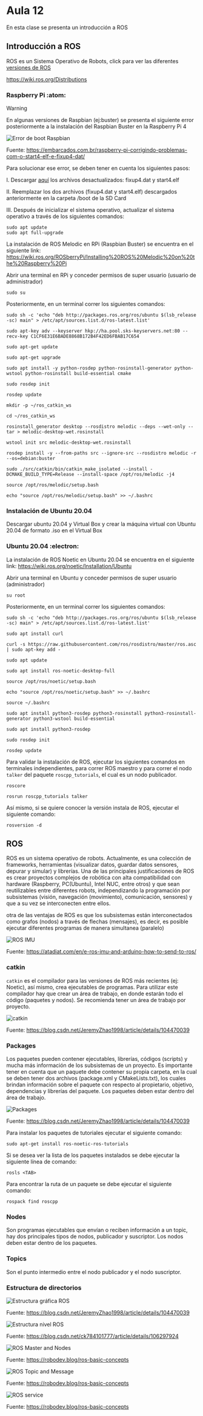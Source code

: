 <h1>Aula 12</h1>

En esta clase se presenta un introducción a ROS

<h2>Introducción a ROS</h2>

ROS es un Sistema Operativo de Robots, click para ver las diferentes <a href="https://wiki.ros.org/Distributions">versiones de ROS</a>

 https://wiki.ros.org/Distributions

<h3>Raspberry Pi :atom:</h3>

>[!WARNING]
>En algunas versiones de Raspbian (ej:buster) se presenta el siguiente error posteriormente a la instalación del Raspbian Buster en la Raspberry Pi 4

![Error de boot Raspbian](image-9.png)

Fuente: https://embarcados.com.br/raspberry-pi-corrigindo-problemas-com-o-start4-elf-e-fixup4-dat/

Para solucionar ese error, se deben tener en cuenta los siguientes pasos:

I. Descargar <a href="https://github.com/raspberrypi/firmware/tree/master/boot">aquí</a> los archivos desactualizados: fixup4.dat y start4.elf

II. Reemplazar los dos archivos (fixup4.dat y start4.elf) descargados anteriormente en la carpeta /boot de la SD Card

III. Después de inicializar el sistema operativo, actualizar el sistema operativo a través de los siguientes comandos:
```
sudo apt update
sudo apt full-upgrade
```

La instalación de ROS Melodic en RPi (Raspbian Buster) se encuentra en el siguiente link: https://wiki.ros.org/ROSberryPi/Installing%20ROS%20Melodic%20on%20the%20Raspberry%20Pi

Abrir una terminal en RPi y conceder permisos de super usuario (usuario de administrador)

```
sudo su
```

Posteriormente, en un terminal correr los siguientes comandos:

```
sudo sh -c 'echo "deb http://packages.ros.org/ros/ubuntu $(lsb_release -sc) main" > /etc/apt/sources.list.d/ros-latest.list'

sudo apt-key adv --keyserver hkp://ha.pool.sks-keyservers.net:80 --recv-key C1CF6E31E6BADE8868B172B4F42ED6FBAB17C654

sudo apt-get update

sudo apt-get upgrade

sudo apt install -y python-rosdep python-rosinstall-generator python-wstool python-rosinstall build-essential cmake

sudo rosdep init

rosdep update

mkdir -p ~/ros_catkin_ws

cd ~/ros_catkin_ws

rosinstall_generator desktop --rosdistro melodic --deps --wet-only --tar > melodic-desktop-wet.rosinstall

wstool init src melodic-desktop-wet.rosinstall

rosdep install -y --from-paths src --ignore-src --rosdistro melodic -r --os=debian:buster

sudo ./src/catkin/bin/catkin_make_isolated --install -DCMAKE_BUILD_TYPE=Release --install-space /opt/ros/melodic -j4

source /opt/ros/melodic/setup.bash

echo "source /opt/ros/melodic/setup.bash" >> ~/.bashrc

```



<h3>Instalación de Ubuntu 20.04</h3>

Descargar ubuntu 20.04 y Virtual Box y crear la máquina virtual con Ubuntu 20.04 de formato .iso en el Virtual Box

<h3>Ubuntu 20.04 :electron:</h3>

La instalación de ROS Noetic en Ubuntu 20.04 se encuentra en el siguiente link: https://wiki.ros.org/noetic/Installation/Ubuntu

Abrir una terminal en Ubuntu y conceder permisos de super usuario (administrador)

```
su root
```

Posteriormente, en un terminal correr los siguientes comandos:

```
sudo sh -c 'echo "deb http://packages.ros.org/ros/ubuntu $(lsb_release -sc) main" > /etc/apt/sources.list.d/ros-latest.list'

sudo apt install curl

curl -s https://raw.githubusercontent.com/ros/rosdistro/master/ros.asc | sudo apt-key add -

sudo apt update

sudo apt install ros-noetic-desktop-full

source /opt/ros/noetic/setup.bash

echo "source /opt/ros/noetic/setup.bash" >> ~/.bashrc

source ~/.bashrc

sudo apt install python3-rosdep python3-rosinstall python3-rosinstall-generator python3-wstool build-essential

sudo apt install python3-rosdep

sudo rosdep init

rosdep update
```

Para validar la instalación de ROS, ejecutar los siguientes comandos en terminales independientes, para correr ROS maestro y para correr el nodo `talker` del paquete `roscpp_tutorials`, el cual es un nodo publicador.

```
roscore
```

```
rosrun roscpp_tutorials talker
```

Así mismo, si se quiere conocer la versión instala de ROS, ejecutar el siguiente comando:

```
rosversion -d
```

<h2>ROS</h2>

ROS es un sistema operativo de robots. Actualmente, es una colección de frameworks, herramientas (visualizar datos, guardar datos sensores, depurar y simular) y librerías. Una de las principales justificaciones de ROS es crear proyectos complejos de robótica con alta compatibilidad con hardware (Raspberry, PC(Ubuntu), Intel NUC, entre otros) y que sean reutilizables entre diferentes robots, independizando la programación por subsistemas (visión, navegación (movimiento), comunicación, sensores) y que a su vez se interconecten entre ellos.

otra de las ventajas de ROS es que los subsistemas están interconectados como grafos (nodos) a través de flechas (mensajes), es decir, es posible ejecutar diferentes programas de manera simultanea (paralelo)

![ROS IMU](image-3.png)

Fuente: https://atadiat.com/en/e-ros-imu-and-arduino-how-to-send-to-ros/

<h3>catkin</h3>

`catkin` es el compilador para las versiones de ROS más recientes (ej: Noetic), así mismo, crea ejecutables de programas. Para utilizar este compilador hay que crear un área de trabajo, en donde estarán todo el código (paquetes y nodos). Se recomienda tener un área de trabajo por proyecto.

![catkin](image-6.png)

Fuente: https://blog.csdn.net/JeremyZhao1998/article/details/104470039

<h3>Packages</h3>

Los paquetes pueden contener ejecutables, librerías, códigos (scripts) y mucha más información de los subsistemas de un proyecto. Es importante tener en cuenta que un paquete debe contener su propia carpeta, en la cual se deben tener dos archivos (package.xml y CMakeLists.txt), los cuales brindan información sobre el paquete con respecto al propietario, objetivo, dependencias y librerías del paquete. Los paquetes deben estar dentro del área de trabajo.

![Packages](image-5.png)

Fuente: https://blog.csdn.net/JeremyZhao1998/article/details/104470039

Para instalar los paquetes de tutoriales ejecutar el siguiente comando: 

```
sudo apt-get install ros-noetic-ros-tutorials
```

Si se desea ver la lista de los paquetes instalados se debe ejecutar la siguiente línea de comando:

```
rosls <TAB>
```

Para encontrar la ruta de un paquete se debe ejecutar el siguiente comando:

```
rospack find roscpp
```

<h3>Nodes</h3>

Son programas ejecutables que envían o reciben información a un topic, hay dos principales tipos de nodos, publicador y suscriptor. Los nodos deben estar dentro de los paquetes.

<h3>Topics</h3>

Son el punto intermedio entre el nodo publicador y el nodo suscriptor.

<h3>Estructura de directorios</h3>

![Estructura gráfica ROS](image-4.png)

Fuente: https://blog.csdn.net/JeremyZhao1998/article/details/104470039

![Estructura nivel ROS](image-7.png)

Fuente: https://blog.csdn.net/ck784101777/article/details/106297924





![ROS Master and Nodes](image.png)

Fuente: https://robodev.blog/ros-basic-concepts


![ROS Topic and Message](image-1.png)

Fuente: https://robodev.blog/ros-basic-concepts


![ROS service](image-2.png)

Fuente: https://robodev.blog/ros-basic-concepts
